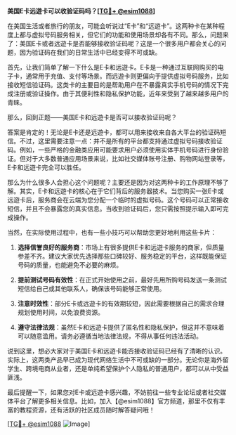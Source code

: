 **美国E卡远遊卡可以收验证码吗？[[TG💪+ @esim1088](https://t.me/s/esim1088)]**

在美国生活或者旅行的朋友，可能会听说过“E卡”和“远遊卡”。这两种卡在某种程度上都与虚拟号码服务相关，但它们的功能和使用场景却各有不同。那么，问题来了：美国E卡或者远遊卡是否能够接收验证码呢？这是一个很多用户都会关心的问题，因为验证码在我们的日常生活中已经变得不可或缺。

首先，让我们简单了解一下什么是E卡和远遊卡。E卡是一种通过互联网购买的电子卡，通常用于充值、支付等场景。而远遊卡则更偏向于提供虚拟号码服务，比如接收短信验证码。这类卡的主要目的是帮助用户在不暴露真实手机号码的情况下完成注册或验证操作。由于其便利性和隐私保护功能，近年来受到了越来越多用户的青睐。

那么，回到正题——美国E卡和远遊卡是否可以接收验证码呢？

答案是肯定的！无论是E卡还是远遊卡，都可以用来接收来自各大平台的验证码短信。不过，这里需要注意一点：并不是所有的平台都支持通过虚拟号码接收验证码。例如，一些严格的金融类应用可能要求用户必须使用实体手机号码进行身份验证。但对于大多数普通应用场景来说，比如社交媒体账号注册、购物网站登录等，E卡和远遊卡完全可以胜任。

那么为什么很多人会担心这个问题呢？主要还是因为对这两种卡的工作原理不够了解。其实，E卡和远遊卡的核心在于它们背后的服务器技术。当您购买一张E卡或远遊卡后，服务商会在云端为您分配一个临时的虚拟号码。这个号码可以正常接收短信，并且不会暴露您的真实信息。当收到验证码后，您只需按照提示输入即可完成操作。

当然，在实际使用过程中，也有一些小技巧可以帮助您更好地利用这些卡片：

1. **选择信誉良好的服务商**：市场上有很多提供E卡和远遊卡服务的商家，但质量参差不齐。建议大家优先选择那些口碑较好、服务稳定的平台，这样既能保证号码的质量，也能避免不必要的麻烦。
   
2. **提前测试号码有效性**：在正式开始使用之前，最好先用所购号码发送一条测试短信给自己或其他联系人，确保该号码能够正常使用。

3. **注意时效性**：部分E卡或远遊卡的有效期较短，因此需要根据自己的需求合理规划使用时间，以免浪费资源。

4. **遵守法律法规**：虽然E卡和远遊卡提供了匿名性和隐私保护，但这并不意味着可以随意滥用。请务必遵循当地法律法规，不得从事任何违法活动。

说到这里，想必大家对于美国E卡和远遊卡能否接收验证码已经有了清晰的认识。实际上，这两类产品早已成为现代网络生活中不可或缺的一部分。无论你是海外留学生、跨境电商从业者，还是单纯希望保护个人隐私的普通用户，都可以从中受益匪浅。

最后提醒一下，如果您对E卡或远遊卡感兴趣，不妨前往一些专业论坛或者社交媒体平台了解更多相关信息。比如，加入【@esim1088】官方频道，那里不仅有丰富的教程资源，还有活跃的社区成员随时解答疑问哦！

[[TG💪+ @esim1088](https://t.me/s/esim1088) ![Image](https://i.postimg.cc/4NQfJmqS/Snipaste-2025-05-13-00-14-12.png)]